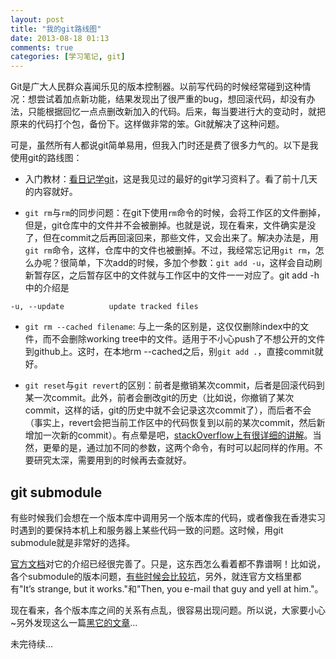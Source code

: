 ```yaml
---
layout: post
title: "我的git路线图"
date: 2013-08-18 01:13
comments: true
categories: [学习笔记, git]
---
```

Git是广大人民群众喜闻乐见的版本控制器。以前写代码的时候经常碰到这种情况：想尝试着加点新功能，结果发现出了很严重的bug，想回滚代码，却没有办法，只能根据回忆一点点删改新加入的代码。后来，每当要进行大的变动时，就把原来的代码打个包，备份下。这样做非常的笨。Git就解决了这种问题。

可是，虽然所有人都说git简单易用，但我入门时还是费了很多力气的。以下是我使用git的路线图：

<!-- more -->

* 入门教材：[看日记学git](http://www.21andy.com/blog/uploads/downloads/2010/12/git_tutorial.pdf)，这是我见过的最好的git学习资料了。看了前十几天的内容就好。

* `git rm`与`rm`的同步问题：在git下使用`rm`命令的时候，会将工作区的文件删掉，但是，git仓库中的文件并不会被删掉。也就是说，现在看来，文件确实是没了，但在commit之后再回滚回来，那些文件，又会出来了。解决办法是，用`git rm`命令，这样，仓库中的文件也被删掉。不过，我经常忘记用`git rm`，怎么办呢？很简单，下次add的时候，多加个参数：`git add -u`，这样会自动刷新暂存区，之后暂存区中的文件就与工作区中的文件一一对应了。git add -h中的介绍是
```
-u, --update          update tracked files
```

* `git rm --cached filename`: 与上一条的区别是，这仅仅删除index中的文件，而不会删除working tree中的文件。适用于不小心push了不想公开的文件到github上。这时，在本地rm --cached之后，别`git add .`，直接commit就好。

* `git reset`与`git revert`的区别：前者是撤销某次commit，后者是回滚代码到某一次commit。此外，前者会删改git的历史（比如说，你撤销了某次commit，这样的话，git的历史中就不会记录这次commit了），而后者不会（事实上，revert会把当前工作区中的代码恢复到以前的某次commit，然后新增加一次新的commit）。有点晕是吧，[stackOverflow上有很详细的讲解](http://stackoverflow.com/questions/8358035/whats-the-difference-between-git-revert-checkout-and-reset/8358039#8358039)。当然，更晕的是，通过加不同的参数，这两个命令，有时可以起同样的作用。不要研究太深，需要用到的时候再去查就好。

## git submodule

有些时候我们会想在一个版本库中调用另一个版本库的代码，或者像我在香港实习时遇到的要保持本机上和服务器上某些代码一致的问题。这时候，用git submodule就是非常好的选择。

[官方文档](http://git-scm.com/book/en/Git-Tools-Submodules)对它的介绍已经很完善了。只是，这东西怎么看着都不靠谱啊！比如说，各个submodule的版本问题，[有些时候会比较坑](http://blog.devtang.com/blog/2013/05/08/git-submodule-issues/)，另外，就连官方文档里都有"It’s strange, but it works."和"Then, you e-mail that guy and yell at him."。

现在看来，各个版本库之间的关系有点乱，很容易出现问题。所以说，大家要小心~另外发现这么一篇[黑它的文章](http://codingkilledthecat.wordpress.com/2012/04/28/why-your-company-shouldnt-use-git-submodules/)...

未完待续...
